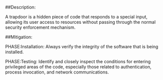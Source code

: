 ##Description:

A trapdoor is a hidden piece of code that responds to a special input, allowing its user access to resources without passing through the normal security enforcement mechanism.



##Mitigation:


PHASE:Installation:
Always verify the integrity of the software that is being installed.

PHASE:Testing:
Identify and closely inspect the conditions for entering privileged areas of the code, especially those related to authentication, process invocation, and network communications.

